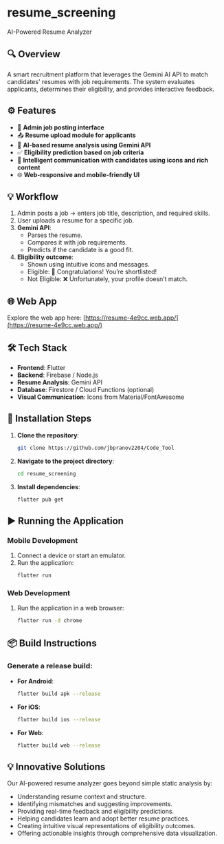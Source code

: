 # resume_screening

AI-Powered Resume Analyzer

## 🔍 Overview

A smart recruitment platform that leverages the Gemini AI API to match candidates' resumes with job requirements. The system evaluates applicants, determines their eligibility, and provides interactive feedback.

## ⚙️ Features

- 📝 **Admin job posting interface**
- 📤 **Resume upload module for applicants**
- 🤖 **AI-based resume analysis using Gemini API**
- ✅ **Eligibility prediction based on job criteria**
- 💬 **Intelligent communication with candidates using icons and rich content**
- 🌐 **Web-responsive and mobile-friendly UI**

## 💡 Workflow

1. Admin posts a job → enters job title, description, and required skills.
2. User uploads a resume for a specific job.
3. **Gemini API**:
   - Parses the resume.
   - Compares it with job requirements.
   - Predicts if the candidate is a good fit.
4. **Eligibility outcome**:
   - Shown using intuitive icons and messages.
   - Eligible: 🌟 Congratulations! You’re shortlisted!
   - Not Eligible: ❌ Unfortunately, your profile doesn’t match.

## 🌐 Web App

Explore the web app here: [https://resume-4e9cc.web.app/](https://resume-4e9cc.web.app/)

## 🛠️ Tech Stack

- **Frontend**: Flutter
- **Backend**: Firebase / Node.js
- **Resume Analysis**: Gemini API
- **Database**: Firestore / Cloud Functions (optional)
- **Visual Communication**: Icons from Material/FontAwesome

## 🚀 Installation Steps

1. **Clone the repository**:

   ```bash
   git clone https://github.com/jbpranov2204/Code_Tool
   ```

2. **Navigate to the project directory**:

   ```bash
   cd resume_screening
   ```

3. **Install dependencies**:
   ```bash
   flutter pub get
   ```

## ▶️ Running the Application

### Mobile Development

1. Connect a device or start an emulator.
2. Run the application:
   ```bash
   flutter run
   ```

### Web Development

1. Run the application in a web browser:
   ```bash
   flutter run -d chrome
   ```

## 📦 Build Instructions

### Generate a release build:

- **For Android**:
  ```bash
  flutter build apk --release
  ```
- **For iOS**:
  ```bash
  flutter build ios --release
  ```
- **For Web**:
  ```bash
  flutter build web --release
  ```

## 💡 Innovative Solutions

Our AI-powered resume analyzer goes beyond simple static analysis by:

- Understanding resume context and structure.
- Identifying mismatches and suggesting improvements.
- Providing real-time feedback and eligibility predictions.
- Helping candidates learn and adopt better resume practices.
- Creating intuitive visual representations of eligibility outcomes.
- Offering actionable insights through comprehensive data visualization.


